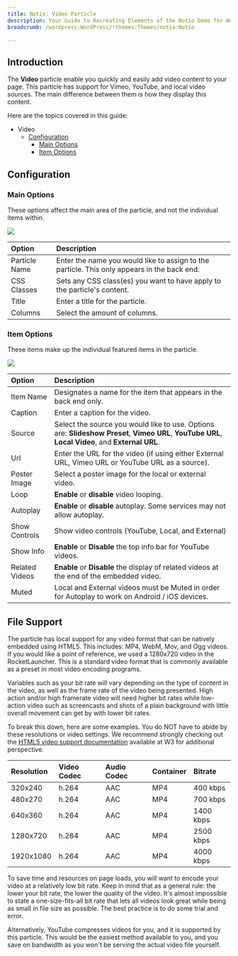 ```yaml
---
title: Notio: Video Particle
description: Your Guide to Recreating Elements of the Notio Demo for WordPress
breadcrumb: /wordpress:WordPress/!themes:Themes/notio:Notio

---
```


## Introduction

The **Video** particle enable you quickly and easily add video content to your page. This particle has support for Vimeo, YouTube, and local video sources. The main difference between them is how they display this content.

Here are the topics covered in this guide:

* Video
    - [Configuration](#configuration)
        - [Main Options](#main-options)
        - [Item Options](#item-options)

## Configuration

### Main Options

These options affect the main area of the particle, and not the individual items within.

![](assets/particle_video2.jpeg)

| Option        | Description                                                                                 |
| :-----        | :-----                                                                                      |
| Particle Name | Enter the name you would like to assign to the particle. This only appears in the back end. |
| CSS Classes   | Sets any CSS class(es) you want to have apply to the particle's content.                    |
| Title         | Enter a title for the particle.                                                             |
| Columns       | Select the amount of columns.                                                               |

### Item Options

These items make up the individual featured items in the particle.

![](assets/particle_video3.jpeg)

| Option         | Description                                                                                                                                        |
| :-----         | :-----                                                                                                                                             |
| Item Name      | Designates a name for the item that appears in the back end only.                                                                                  |
| Caption        | Enter a caption for the video.                                                                                                                     |
| Source         | Select the source you would like to use. Options are: **Slideshow Preset**, **Vimeo URL**, **YouTube URL**, **Local Video**, and **External URL**. |
| Url            | Enter the URL for the video (if using either External URL, Vimeo URL or YouTube URL as a source).                                                  |
| Poster Image   | Select a poster image for the local or external video.                                                                                             |
| Loop           | **Enable** or **disable** video looping.                                                                                                           |
| Autoplay       | **Enable** or **disable** autoplay. Some services may not allow autoplay.                                                                          |
| Show Controls  | Show video controls (YouTube, Local, and External)                                                                                                 |
| Show Info      | **Enable** or **Disable** the top info bar for YouTube videos.                                                                                     |
| Related Videos | **Enable** or **Disable** the display of related videos at the end of the embedded video.                                                          |
| Muted          | Local and External videos must be Muted in order for Autoplay to work on Android / iOS devices.                                                    |

## File Support

The particle has local support for any video format that can be natively embedded using HTML5. This includes: MP4, WebM, Mov, and Ogg videos. If you would like a point of reference, we used a 1280x720 video in the RocketLauncher. This is a standard video format that is commonly available as a preset in most video encoding programs.

Variables such as your bit rate will vary depending on the type of content in the video, as well as the frame rate of the video being presented. High action and/or high framerate video will need higher bit rates while low-action video such as screencasts and shots of a plain background with little overall movement can get by with lower bit rates.

To break this down, here are some examples. You do NOT have to abide by these resolutions or video settings. We recommend strongly checking out the [HTML5 video support documentation](http://www.w3schools.com/html/html5_video.asp) available at W3 for additional perspective.

| Resolution | Video Codec | Audio Codec | Container | Bitrate   |
| :-----     | :-----      | :-----      | :-----    | :-----    |
| 320x240    | h.264       | AAC         | MP4       | 400 kbps  |
| 480x270    | h.264       | AAC         | MP4       | 700 kbps  |
| 640x360    | h.264       | AAC         | MP4       | 1400 kbps |
| 1280x720   | h.264       | AAC         | MP4       | 2500 kbps |
| 1920x1080  | h.264       | AAC         | MP4       | 4000 kbps |

To save time and resources on page loads, you will want to encode your video at a relatively low bit rate. Keep in mind that as a general rule: the lower your bit rate, the lower the quality of the video. It's almost impossible to state a one-size-fits-all bit rate that lets all videos look great while being as small in file size as possible. The best practice is to do some trial and error.

Alternatively, YouTube compresses videos for you, and it is supported by this particle. This would be the easiest method available to you, and you save on bandwidth as you won't be serving the actual video file yourself.

